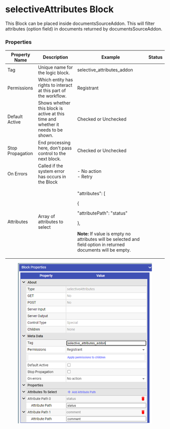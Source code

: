 # selectiveAttributes Block

This Block can be placed inside documentsSourceAddon. This will filter attributes (option field) in documents returned by documentsSourceAddon.

### Properties

| Property Name    | Description                                                                       | Example                                                                                                                                                                                                      | Status |
| ---------------- | --------------------------------------------------------------------------------- | ------------------------------------------------------------------------------------------------------------------------------------------------------------------------------------------------------------ | ------ |
| Tag              | Unique name for the logic block.                                                  | selective\_attributes\_addon                                                                                                                                                                                 |        |
| Permissions      | Which entity has rights to interact at this part of the workflow.                 | Registrant                                                                                                                                                                                                   |        |
| Default Active   | Shows whether this block is active at this time and whether it needs to be shown. | Checked or Unchecked                                                                                                                                                                                         |        |
| Stop Propagation | End processing here, don't pass control to the next block.                        | Checked or Unchecked                                                                                                                                                                                         |        |
| On Errors        | Called if the system error has occurs in the Block                                | <p>- No action<br>- Retry</p>                                                                                                                                                                                |        |
| Attributes       | Array of attributes to select                                                     | <p>"attributes": [</p><p>{</p><p>"attributePath": "status"</p><p>},<br><br><strong>Note:</strong> If value is empty no attributes will be selected and field option in returned documents will be empty.</p> |        |

<figure><img src="../../../../.gitbook/assets/image (10) (5).png" alt=""><figcaption></figcaption></figure>
